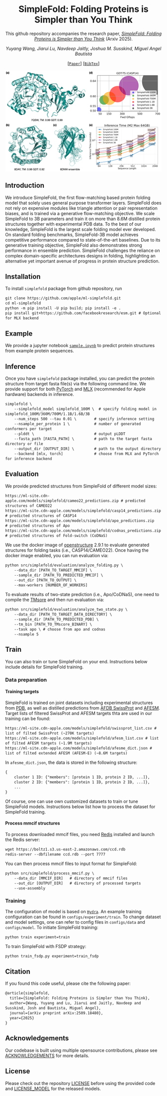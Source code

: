 
<h1 align="center"><strong>SimpleFold: Folding Proteins is Simpler than You Think</strong></h1>


<div align="center">

This github repository accompanies the research paper, [*SimpleFold: Folding Proteins is Simpler than You Think*](https://arxiv.org/abs/2509.18480) (Arxiv 2025).

*Yuyang Wang, Jiarui Lu, Navdeep Jaitly, Joshua M. Susskind, Miguel Angel Bautista*

[[`Paper`](https://arxiv.org/abs/2509.18480)]  [[`BibTex`](#citation)]

<img src="assets/intro.png" width="750">

</div>


## Introduction

We introduce SimpleFold, the first flow-matching based protein folding model that solely uses general purpose transformer layers. SimpleFold does not rely on expensive modules like triangle attention or pair representation biases, and is trained via a generative flow-matching objective. We scale SimpleFold to 3B parameters and train it on more than 8.6M distilled protein structures together with experimental PDB data. To the best of our knowledge, SimpleFold is the largest scale folding model ever developed. On standard folding benchmarks, SimpleFold-3B model achieves competitive performance compared to state-of-the-art baselines. Due to its generative training objective, SimpleFold also demonstrates strong performance in ensemble prediction. SimpleFold challenges the reliance on complex domain-specific architectures designs in folding, highlighting an alternative yet important avenue of progress in protein structure prediction.

</div>


## Installation

To install `simplefold` package from github repository, run
```
git clone https://github.com/apple/ml-simplefold.git
cd ml-simplefold
python -m pip install -U pip build; pip install -e .
pip install git+https://github.com/facebookresearch/esm.git # Optional for MLX backend
```

## Example 

We provide a jupyter notebook [`sample.ipynb`](sample.ipynb) to predict protein structures from example protein sequences. 

## Inference

Once you have `simplefold` package installed, you can predict the protein structure from target fasta file(s) via the following command line. We provide support for both [PyTorch](https://pytorch.org/) and [MLX](https://mlx-framework.org/) (recommended for Apple hardware) backends in inference. 
```
simplefold \
    --simplefold_model simplefold_100M \  # specify folding model in simplefold_100M/360M/700M/1.1B/1.6B/3B
    --num_steps 500 --tau 0.01 \        # specify inference setting
    --nsample_per_protein 1 \           # number of generated conformers per target
    --plddt \                           # output pLDDT
    --fasta_path [FASTA_PATH] \         # path to the target fasta directory or file
    --output_dir [OUTPUT_DIR] \         # path to the output directory
    --backend [mlx, torch]              # choose from MLX and PyTorch for inference backend 
```

## Evaluation

We provide predicted structures from SimpleFold of different model sizes:
```
https://ml-site.cdn-apple.com/models/simplefold/cameo22_predictions.zip # predicted structures of CAMEO22
https://ml-site.cdn-apple.com/models/simplefold/casp14_predictions.zip  # predicted structures of CASP14
https://ml-site.cdn-apple.com/models/simplefold/apo_predictions.zip     # predicted structures of Apo
https://ml-site.cdn-apple.com/models/simplefold/codnas_predictions.zip  # predicted structures of Fold-switch (CoDNaS)
```
We use the docker image of [openstructure](https://git.scicore.unibas.ch/schwede/openstructure/) 2.9.1 to evaluate generated structures for folding tasks (i.e., CASP14/CAMEO22). Once having the docker image enabled, you can run evaluation via:
```
python src/simplefold/evaluation/analyze_folding.py \
    --data_dir [PATH_TO_TARGET_MMCIF] \
    --sample_dir [PATH_TO_PREDICTED_MMCIF] \
    --out_dir [PATH_TO_OUTPUT] \
    --max-workers [NUMBER_OF_WORKERS]
```
To evaluate results of two-state prediction (i.e., Apo/CoDNaS), one need to compile the [TMsore](https://zhanggroup.org/TM-score/TMscore.cpp) and then run evaluation via:
```
python src/simplefold/evaluation/analyze_two_state.py \ 
    --data_dir [PATH_TO_TARGET_DATA_DIRECTORY] \
    --sample_dir [PATH_TO_PREDICTED_PDB] \
    --tm_bin [PATH_TO_TMscore_BINARY] \
    --task apo \ # choose from apo and codnas
    --nsample 5
```

## Train

You can also train or tune SimpleFold on your end. Instructions below include details for SimpleFold training. 

### Data preparation

#### Training targets

SimpleFold is trained on joint datasets including experimental structures from [PDB](https://www.rcsb.org/), as well as distilled predictions from [AFDB SwissProt](https://alphafold.ebi.ac.uk/download#swissprot-section) and [AFESM](https://afesm.foldseek.com/). Target lists of filtered SwissProt and AFESM targets thta are used in our training can be found:
```
https://ml-site.cdn-apple.com/models/simplefold/swissprot_list.csv # list of filted SwissProt (~270K targets)
https://ml-site.cdn-apple.com/models/simplefold/afesm_list.csv # list of filted AFESM targets (~1.9M targets)
https://ml-site.cdn-apple.com/models/simplefold/afesme_dict.json # list of filted extended AFESM (AFESM-E) (~8.6M targets)
```
In `afesme_dict.json`, the data is stored in the following structure:
```
{
    cluster 1 ID: {"members": [protein 1 ID, protein 2 ID, ...]},
    cluster 2 ID: {"members": [protein 1 ID, protein 2 ID, ...]},
    ...
}
```

Of course, one can use own customized datasets to train or tune SimpleFold models. Instructions below list how to process the dataset for SimpleFold training. 

#### Process mmcif structures

To process downloaded mmcif files, you need [Redis](https://redis.io/docs/latest/operate/oss_and_stack/install/archive/install-redis/) installed and launch the Redis server:
```
wget https://boltz1.s3.us-east-2.amazonaws.com/ccd.rdb
redis-server --dbfilename ccd.rdb --port 7777
```
You can then process mmcif files to input format for SimpleFold:
```
python src/simplefold/process_mmcif.py \
    --data_dir [MMCIF_DIR]   # directory of mmcif files
    --out_dir [OUTPUT_DIR]   # directory of processed targets
    --use-assembly
```

### Training

The configuration of model is based on [`Hydra`](https://hydra.cc/docs/intro/). An example training configuration can be found in `configs/experiment/train`. To change dataset and model settings, one can refer to config files in `configs/data` and `configs/model`. To initiate SimpleFold training:
```
python train experiment=train
```
To train SimpleFold with FSDP strategy:
```
python train_fsdp.py experiment=train_fsdp
```

## Citation
If you found this code useful, please cite the following paper:
```
@article{simplefold,
  title={SimpleFold: Folding Proteins is Simpler than You Think},
  author={Wang, Yuyang and Lu, Jiarui and Jaitly, Navdeep and Susskind, Josh and Bautista, Miguel Angel},
  journal={arXiv preprint arXiv:2509.18480},
  year={2025}
}
```

## Acknowledgements
Our codebase is built using multiple opensource contributions, please see [ACKNOWLEDGEMENTS](ACKNOWLEDGEMENTS) for more details. 

## License
Please check out the repository [LICENSE](LICENSE) before using the provided code and
[LICENSE_MODEL](LICENSE_MODEL) for the released models.
